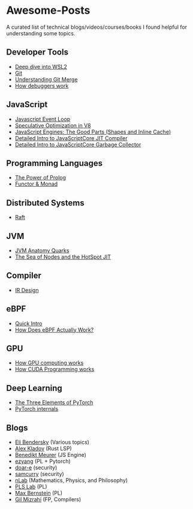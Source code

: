 # Awesome-Posts
A curated list of technical blogs/videos/courses/books I found helpful for understanding some topics.

## Developer Tools
- [Deep dive into WSL2](https://youtu.be/lwhMThePdIo?si=6lXS2tRYRsIvwr9b)
- [Git](https://youtu.be/xbLVvrb2-fY)
- [Understanding Git Merge](https://www.biteinteractive.com/understanding-git-merge/)
- [How debuggers work](https://eli.thegreenplace.net/2011/01/23/how-debuggers-work-part-1)

## JavaScript
- [Javascript Event Loop](https://www.youtube.com/watch?v=8aGhZQkoFbQ)
- [Speculative Optimization in V8](https://benediktmeurer.de/2017/12/13/an-introduction-to-speculative-optimization-in-v8/)
- [JavaScript Engines: The Good Parts (Shapes and Inline Cache)](https://www.youtube.com/watch?v=5nmpokoRaZI)
- [Detailed Intro to JavaScriptCore JIT Compiler](https://webkit.org/blog/10308/speculation-in-javascriptcore/)
- [Detailed Intro to JavaScriptCore Garbage Collector](https://webkit.org/blog/12967/understanding-gc-in-jsc-from-scratch/)

## Programming Languages
- [The Power of Prolog](https://www.metalevel.at/prolog)
- [Functor & Monad](https://youtu.be/e6tWJD5q8uw?si=a5SZTOHwMakYRhax)

## Distributed Systems
- [Raft](https://eli.thegreenplace.net/2020/implementing-raft-part-0-introduction/)

## JVM
- [JVM Anatomy Quarks](https://shipilev.net/jvm/anatomy-quarks/)
- [The Sea of Nodes and the HotSpot JIT](https://www.youtube.com/watch?v=9epgZ-e6DUU&t=272s)

## Compiler
- [IR Design](https://cr.openjdk.org/~jrose/draft/code-media.html)

## eBPF
- [Quick Intro](https://www.youtube.com/watch?v=KhPrMW5Rbbc)
- [How Does eBPF Actually Work?](https://www.youtube.com/watch?v=cy1t5fBBt7E)

## GPU
- [How GPU computing works](https://youtu.be/3l10o0DYJXg?si=vFmRovrMwZHqxalR)
- [How CUDA Programming works](https://youtu.be/n6M8R8-PlnE?si=5RdPJvM22BF_3O4p)

## Deep Learning
- [The Three Elements of PyTorch](https://www.youtube.com/watch?v=nf-r9gnum7o)
- [PyTorch internals](https://blog.ezyang.com/2019/05/pytorch-internals/)

## Blogs
- [Eli Bendersky](https://eli.thegreenplace.net/) (Various topics)
- [Alex Kladov](https://matklad.github.io/) (Rust LSP)
- [Benedikt Meurer](https://benediktmeurer.de/) (JS Engine)
- [ezyang](https://blog.ezyang.com/) (PL + Pytorch)
- [doar-e](https://doar-e.github.io/index.html) (security)
- [samcurry](https://samcurry.net/) (security)
- [nLab](https://ncatlab.org/nlab/show/HomePage) (Mathematics, Physics, and Philosophy)
- [PLS Lab](https://www.pls-lab.org/) (PL)
- [Max Bernstein](https://bernsteinbear.com/) (PL)
- [Gil Mizrahi](https://gilmi.me/home) (FP, Compilers)